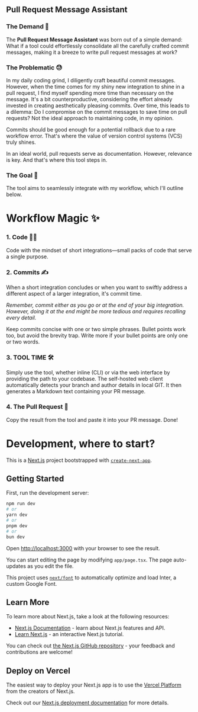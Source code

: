 ## **Pull Request Message Assistant**

### **The Demand 🤔**

The **Pull Request Message Assistant** was born out of a simple demand: What if a tool could effortlessly consolidate all the carefully crafted commit messages, making it a breeze to write pull request messages at work?

### **The Problematic 😓**

In my daily coding grind, I diligently craft beautiful commit messages. However, when the time comes for my shiny new integration to shine in a pull request, I find myself spending more time than necessary on the message. It's a bit counterproductive, considering the effort already invested in creating aesthetically pleasing commits. Over time, this leads to a dilemma: Do I compromise on the commit messages to save time on pull requests? Not the ideal approach to maintaining code, in my opinion.

Commits should be good enough for a potential rollback due to a rare workflow error. That's where the value of version control systems (VCS) truly shines.

In an ideal world, pull requests serve as documentation. However, relevance is key. And that's where this tool steps in.

### **The Goal 🎯**

The tool aims to seamlessly integrate with my workflow, which I'll outline below.

# **Workflow Magic ✨**

### **1. Code 👨‍💻**

Code with the mindset of short integrations—small packs of code that serve a single purpose.

### **2. Commits ✍️**

When a short integration concludes or when you want to swiftly address a different aspect of a larger integration, it's commit time.

*Remember, commit either as you go or at the end of your big integration. However, doing it at the end might be more tedious and requires recalling every detail.*

Keep commits concise with one or two simple phrases. Bullet points work too, but avoid the brevity trap. Write more if your bullet points are only one or two words.

### **3. TOOL TIME 🛠️**

Simply use the tool, whether inline (CLI) or via the web interface by providing the path to your codebase. The self-hosted web client automatically detects your branch and author details in local GIT. It then generates a Markdown text containing your PR message.

### **4. The Pull Request 🚀**

Copy the result from the tool and paste it into your PR message. Done!

# Development, where to start?

This is a [Next.js](https://nextjs.org/) project bootstrapped with [`create-next-app`](https://github.com/vercel/next.js/tree/canary/packages/create-next-app).

## Getting Started

First, run the development server:

```bash
npm run dev
# or
yarn dev
# or
pnpm dev
# or
bun dev
```

Open [http://localhost:3000](http://localhost:3000) with your browser to see the result.

You can start editing the page by modifying `app/page.tsx`. The page auto-updates as you edit the file.

This project uses [`next/font`](https://nextjs.org/docs/basic-features/font-optimization) to automatically optimize and load Inter, a custom Google Font.

## Learn More

To learn more about Next.js, take a look at the following resources:

- [Next.js Documentation](https://nextjs.org/docs) - learn about Next.js features and API.
- [Learn Next.js](https://nextjs.org/learn) - an interactive Next.js tutorial.

You can check out [the Next.js GitHub repository](https://github.com/vercel/next.js/) - your feedback and contributions are welcome!

## Deploy on Vercel

The easiest way to deploy your Next.js app is to use the [Vercel Platform](https://vercel.com/new?utm_medium=default-template&filter=next.js&utm_source=create-next-app&utm_campaign=create-next-app-readme) from the creators of Next.js.

Check out our [Next.js deployment documentation](https://nextjs.org/docs/deployment) for more details.
